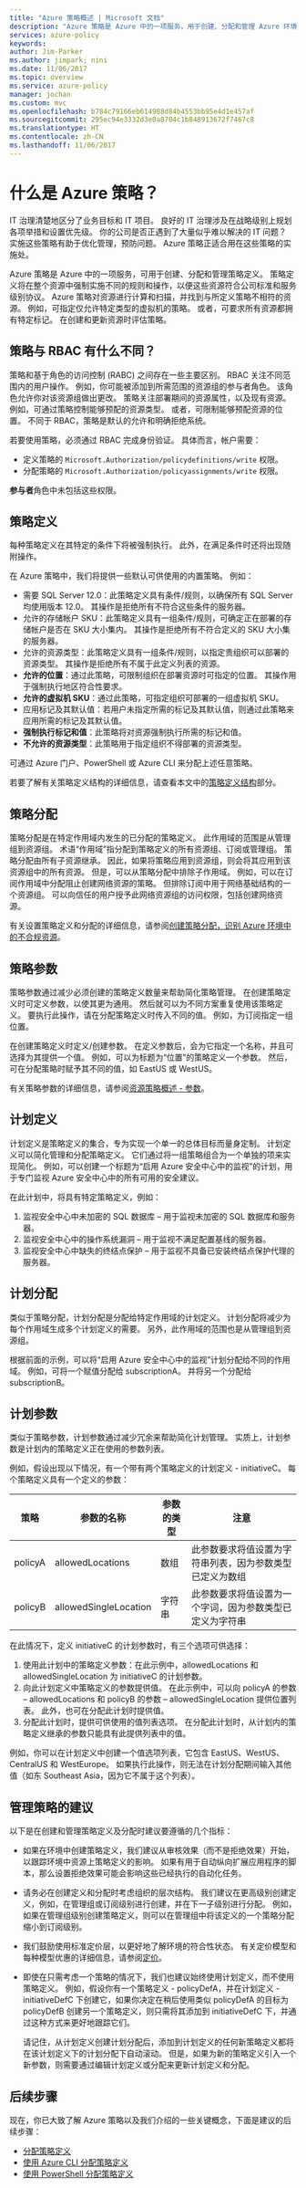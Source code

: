 ```yaml
---
title: "Azure 策略概述 | Microsoft 文档"
description: "Azure 策略是 Azure 中的一项服务，用于创建、分配和管理 Azure 环境中的策略定义。"
services: azure-policy
keywords: 
author: Jim-Parker
ms.author: jimpark; nini
ms.date: 11/06/2017
ms.topic: overview
ms.service: azure-policy
manager: jochan
ms.custom: mvc
ms.openlocfilehash: b784c79166eb614988d84b4553bb95e4d1e457af
ms.sourcegitcommit: 295ec94e3332d3e0a8704c1b848913672f7467c8
ms.translationtype: HT
ms.contentlocale: zh-CN
ms.lasthandoff: 11/06/2017
---
```

# <a name="what-is-azure-policy"></a>什么是 Azure 策略？

IT 治理清楚地区分了业务目标和 IT 项目。 良好的 IT 治理涉及在战略级别上规划各项举措和设置优先级。 你的公司是否正遇到了大量似乎难以解决的 IT 问题？ 实施这些策略有助于优化管理，预防问题。 Azure 策略正适合用在这些策略的实施处。

Azure 策略是 Azure 中的一项服务，可用于创建、分配和管理策略定义。 策略定义将在整个资源中强制实施不同的规则和操作，以便这些资源符合公司标准和服务级别协议。 Azure 策略对资源进行计算和扫描，并找到与所定义策略不相符的资源。 例如，可指定仅允许特定类型的虚拟机的策略。 或者，可要求所有资源都拥有特定标记。 在创建和更新资源时评估策略。

## <a name="how-is-it-different-from-rbac"></a>策略与 RBAC 有什么不同？

策略和基于角色的访问控制 (RABC) 之间存在一些主要区别。 RBAC 关注不同范围内的用户操作。 例如，你可能被添加到所需范围的资源组的参与者角色。 该角色允许你对该资源组做出更改。 策略关注部署期间的资源属性，以及现有资源。 例如，可通过策略控制能够预配的资源类型。 或者，可限制能够预配资源的位置。 不同于 RBAC，策略是默认的允许和明确拒绝系统。

若要使用策略，必须通过 RBAC 完成身份验证。 具体而言，帐户需要：

- 定义策略的 `Microsoft.Authorization/policydefinitions/write` 权限。
- 分配策略的 `Microsoft.Authorization/policyassignments/write` 权限。

**参与者**角色中未包括这些权限。


## <a name="policy-definition"></a>策略定义

每种策略定义在其特定的条件下将被强制执行。 此外，在满足条件时还将出现随附操作。

在 Azure 策略中，我们将提供一些默认可供使用的内置策略。 例如：

- 需要 SQL Server 12.0：此策略定义具有条件/规则，以确保所有 SQL Server 均使用版本 12.0。 其操作是拒绝所有不符合这些条件的服务器。
- 允许的存储帐户 SKU：此策略定义具有一组条件/规则，可确定正在部署的存储帐户是否在 SKU 大小集内。 其操作是拒绝所有不符合定义的 SKU 大小集的服务器。
- 允许的资源类型：此策略定义具有一组条件/规则，以指定贵组织可以部署的资源类型。 其操作是拒绝所有不属于此定义列表的资源。
- **允许的位置**：通过此策略，可限制组织在部署资源时可指定的位置。 其操作用于强制执行地区符合性要求。
- **允许的虚拟机 SKU**：通过此策略，可指定组织可部署的一组虚拟机 SKU。
- 应用标记及其默认值：若用户未指定所需的标记及其默认值，则通过此策略来应用所需的标记及其默认值。
- **强制执行标记和值**：此策略将对资源强制执行所需的标记和值。
- **不允许的资源类型**：此策略用于指定组织不得部署的资源类型。

可通过 Azure 门户、PowerShell 或 Azure CLI 来分配上述任意策略。

若要了解有关策略定义结构的详细信息，请查看本文中的[策略定义结构](../azure-resource-manager/resource-manager-policy.md#policy-definition-structure)部分。

## <a name="policy-assignment"></a>策略分配

策略分配是在特定作用域内发生的已分配的策略定义。 此作用域的范围是从管理组到资源组。 术语“作用域”指分配到策略定义的所有资源组、订阅或管理组。 策略分配由所有子资源继承。 因此，如果将策略应用到资源组，则会将其应用到该资源组中的所有资源。 但是，可以从策略分配中排除子作用域。 例如，可以在订阅作用域中分配阻止创建网络资源的策略。 但排除订阅中用于网络基础结构的一个资源组。 可以向信任的用户授予此网络资源组的访问权限，包括创建网络资源。

有关设置策略定义和分配的详细信息，请参阅[创建策略分配，识别 Azure 环境中的不合规资源](assign-policy-definition.md)。

## <a name="policy-parameters"></a>策略参数

策略参数通过减少必须创建的策略定义数量来帮助简化策略管理。 在创建策略定义时可定义参数，以使其更为通用。 然后就可以为不同方案重复使用该策略定义。 要执行此操作，请在分配策略定义时传入不同的值。 例如，为订阅指定一组位置。

在创建策略定义时定义/创建参数。 在定义参数后，会为它指定一个名称，并且可选择为其提供一个值。 例如，可以为标题为“位置”的策略定义一个参数。 然后，可在分配策略时赋予其不同的值，如 EastUS 或 WestUS。

<!--
Next link should point to new Concept page for Parameters
-->
有关策略参数的详细信息，请参阅[资源策略概述 - 参数](../azure-resource-manager/resource-manager-policy.md#parameters)。

## <a name="initiative-definition"></a>计划定义
计划定义是策略定义的集合，专为实现一个单一的总体目标而量身定制。 计划定义可以简化管理和分配策略定义。 它们通过将一组策略组合为一个单独的项来实现简化。 例如，可以创建一个标题为“启用 Azure 安全中心中的监视”的计划，用于专门监视 Azure 安全中心中的所有可用的安全建议。

在此计划中，将具有特定策略定义，例如：

1. 监视安全中心中未加密的 SQL 数据库 – 用于监视未加密的 SQL 数据库和服务器。
2. 监视安全中心中的操作系统漏洞 – 用于监视不满足配置基线的服务器。
3. 监视安全中心中缺失的终结点保护 – 用于监视不具备已安装终结点保护代理的服务器。

<!--
For more information about initiative definitions, see Initiative Definitions.+ (instead of linking to this, link out to Concept page on Initiative Definitions)
-->

## <a name="initiative-assignment"></a>计划分配
类似于策略分配，计划分配是分配给特定作用域的计划定义。 计划分配将减少为每个作用域生成多个计划定义的需要。 另外，此作用域的范围也是从管理组到资源组。

根据前面的示例，可以将“启用 Azure 安全中心中的监视”计划分配给不同的作用域。 例如，可将一个赋值分配给 subscriptionA。 并将另一个分配给 subscriptionB。

## <a name="initiative-parameters"></a>计划参数
类似于策略参数，计划参数通过减少冗余来帮助简化计划管理。 实质上，计划参数是计划内的策略定义正在使用的参数列表。

例如，假设出现以下情况，有一个带有两个策略定义的计划定义 - initiativeC。 每个策略定义具有一个定义的参数：

| 策略 | 参数的名称 |参数的类型  |注意 |
|---|---|---|---|
| policyA | allowedLocations | 数组  |此参数要求将值设置为字符串列表，因为参数类型已定义为数组 |
| policyB | allowedSingleLocation |字符串 |此参数要求将值设置为一个字词，因为参数类型已定义为字符串 |

在此情况下，定义 initiativeC 的计划参数时，有三个选项可供选择：

1. 使用此计划中的策略定义参数：在此示例中，allowedLocations 和 allowedSingleLocation 为 initiativeC 的计划参数。
2. 向此计划定义中策略定义的参数提供值。 在此示例中，可以向 policyA 的参数 – allowedLocations 和 policyB 的参数 – allowedSingleLocation 提供位置列表。
此外，也可在分配此计划时提供值。
3. 分配此计划时，提供可供使用的值列表选项。 在分配此计划时，从计划内的策略定义继承的参数只能具有此提供列表中的值。

例如，你可以在计划定义中创建一个值选项列表，它包含 EastUS、WestUS、CentralUS 和 WestEurope。 如果执行此操作，则无法在计划分配期间输入其他值（如东 Southeast Asia，因为它不属于这个列表）。

## <a name="recommendations-for-managing-policies"></a>管理策略的建议

以下是在创建和管理策略定义及分配时建议要遵循的几个指标：

- 如果在环境中创建策略定义，我们建议从审核效果（而不是拒绝效果）开始，以跟踪环境中资源上策略定义的影响。 如果有用于自动纵向扩展应用程序的脚本，那么设置拒绝效果可能会影响这些已经执行的自动化任务。
- 请务必在创建定义和分配时考虑组织的层次结构。 我们建议在更高级别创建定义，例如，在管理组或订阅级别进行创建，并在下一子级别进行分配。 例如，如果在管理组级别创建策略定义，则可以在管理组中将该定义的一个策略分配缩小到订阅级别。
- 我们鼓励使用标准定价层，以更好地了解环境的符合性状态。 有关定价模型和每种模型优惠的详细信息，请参阅[定价](https://azure.microsoft.com/pricing/details/azure-policy)。
- 即使在只需考虑一个策略的情况下，我们也建议始终使用计划定义，而不使用策略定义。 例如，假设你有一个策略定义 - policyDefA，并在计划定义 - initiativeDefC 下创建它，如果你决定在稍后使用类似 policyDefA 的目标为 policyDefB 创建另一个策略定义，则只需将其添加到 initiativeDefC 下，并通过这种方式来更好地跟踪它们。

   请记住，从计划定义创建计划分配后，添加到计划定义的任何新策略定义都将在该计划定义下的计划分配下自动滚动。 但是，如果为新的策略定义引入一个新参数，则需要通过编辑计划定义或分配来更新计划定义和分配。

## <a name="next-steps"></a>后续步骤

现在，你已大致了解 Azure 策略以及我们介绍的一些关键概念，下面是建议的后续步骤：

- [分配策略定义](./assign-policy-definition.md)
- [使用 Azure CLI 分配策略定义](./assign-policy-definition-cli.md)
- [使用 PowerShell 分配策略定义](./assign-policy-definition-ps.md)
